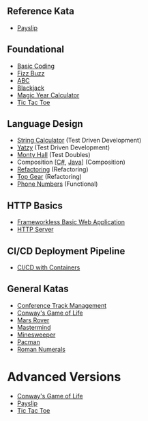 ## Reference Kata

* [Payslip](kata-foundational/foundational-kata-payslip.md)


## Foundational

* [Basic Coding](kata-foundational/foundational-kata-the-very-basics.md)
* [Fizz Buzz](kata-foundational/foundational-kata-fizzbuzz.md)
* [ABC](kata-foundational/foundational-kata-abc.md)
* [Blackjack](kata-foundational/foundational-kata-blackjack.md)
* [Magic Year Calculator](kata-foundational/foundational-kata-magic-year.md)
* [Tic Tac Toe](kata-foundational/foundational-kata-tictactoe.md)


## Language Design
* [String Calculator](kata-string-calculator/kata-string-calculator.md) (Test Driven Development) 
* [Yatzy](kata-yatzy/kata-yatzy.md) (Test Driven Development)
* [Monty Hall](kata-monty-hall/kata-monty-hall.md) (Test Doubles) 
* Composition \[[C#](kata-composition/CSharp/kata-composition.md), [Java](kata-composition/Java/kata-composition.md)\] (Composition)
* [Refactoring](kata-refactoring/kata-refactoring.md) (Refactoring)
* [Top Gear](kata-top-gear/kata-top-gear.md) (Refactoring)
* [Phone Numbers](kata-phone-number/kata-phone-number.md) (Functional)


## HTTP Basics
* [Frameworkless Basic Web Application](kata-frameworkless-basic-web-application/kata-frameworkless-basic-web-application.md)
* [HTTP Server](kata-http-server/kata-http-server.md)


## CI/CD Deployment Pipeline
* [CI/CD with Containers](kata-cicd/kata-cicd.md)


## General Katas
* [Conference Track Management](kata-conference-track-management/kata-conference-track-management.md)
* [Conway's Game of Life](kata-conways-game-of-life/kata-conways-game-of-life.md)
* [Mars Rover](kata-mars-rover/kata-mars-rover.md)
* [Mastermind](kata-mastermind/kata-master-mind.md)
* [Minesweeper](kata-minesweeper/kata-minesweeper.md)
* [Pacman](kata-pacman/kata-packman.md)
* [Roman Numerals](kata-roman-numeral/kata-roman-numeral.md)


# Advanced Versions
* [Conway's Game of Life](kata-conways-game-of-life/kata-conways-game-of-life-advanced.md)
* [Payslip](kata-payslip/kata-payslip.md)
* [Tic Tac Toe](kata-tic-tac-toe/kata-tic-tac-toe-advanced.md)
